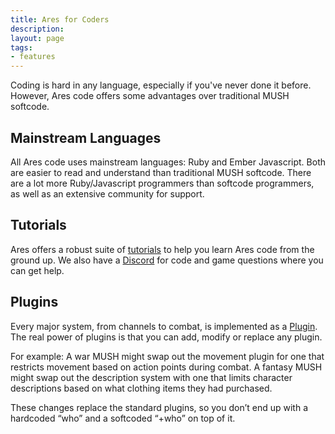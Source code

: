 ```yaml
---
title: Ares for Coders
description: 
layout: page
tags:
- features
---
```


Coding is hard in any language, especially if you've never done it before.  However, Ares code offers some advantages over traditional MUSH softcode.

## Mainstream Languages

All Ares code uses mainstream languages: Ruby and Ember Javascript.  Both are easier to read and understand than traditional MUSH softcode. There are a lot more Ruby/Javascript programmers than softcode programmers, as well as an extensive community for support.

## Tutorials

Ares offers a robust suite of [tutorials](/tutorials/code) to help you learn Ares code from the ground up. We also have a [Discord](/feedback.html) for code and game questions where you can get help.

## Plugins

Every major system, from channels to combat, is implemented as a [Plugin](/features/ares-for-admins.html).  The real power of plugins is that you can add, modify or replace any plugin. 

For example: A war MUSH might swap out the movement plugin for one that restricts movement based on action points during combat. A fantasy MUSH might swap out the description system with one that limits character descriptions based on what clothing items they had purchased. 

These changes replace the standard plugins, so you don’t end up with a hardcoded “who” and a softcoded “+who” on top of it.
